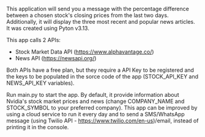 This application will send you a message with the percentage difference between a chosen stock's closing prices from the last two days. Additionally, it will display the three most recent and popular news articles. It was created using Pyton v3.13.

This app calls 2 APIs:
- Stock Market Data API (https://www.alphavantage.co/)
- News API (https://newsapi.org/)

Both APIs have a free plan, but they require a API Key to be registered and the keys to be populated in the sorce code of the app (STOCK_API_KEY and NEWS_API_KEY variables).

Run main.py to start the app. By default, it provide information about Nvidia's stock market prices and news (change COMPANY_NAME and STOCK_SYMBOL to your preferred company).
This app can be improved by using a cloud service to run it every day and to send a SMS/WhatsApp message (using Twilio API - https://www.twilio.com/en-us)/email, instead of printing it in the console.
